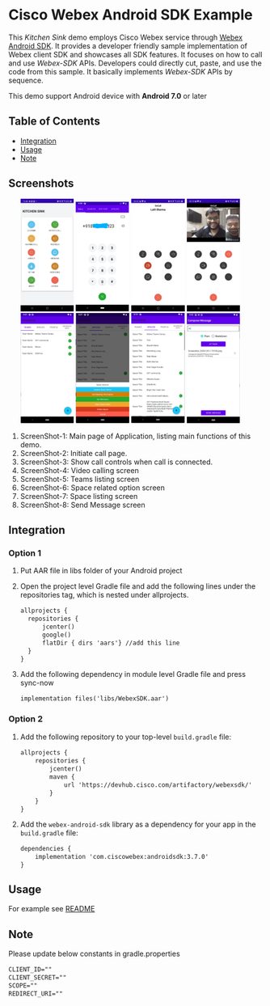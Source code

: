 # Cisco Webex Android SDK Example

This *Kitchen Sink* demo employs Cisco Webex service through [Webex Android SDK](https://github.com/webex/webex-android-sdk).  It provides a developer friendly sample implementation of Webex client SDK and showcases all SDK features. It focuses on how to call and use *Webex-SDK* APIs. Developers could directly cut, paste, and use the code from this sample. It basically implements *Webex-SDK* APIs by sequence.

This demo support Android device with **Android 7.0** or later

## Table of Contents

- [Integration](#integration)
- [Usage](#usage)
- [Note](#note)


## Screenshots 
<ul>
<img src="images/Picture1.jpg" width="22%" height="23%">
<img src="images/Picture2.png" width="22%" height="20%">
<img src="images/Picture3.jpg" width="22%" height="23%">
<img src="images/Picture4.jpg" width="22%" height="23%">
<img src="images/Picture5.png" width="22%" height="23%">
<img src="images/Picture6.png" width="22%" height="23%">
<img src="images/Picture7.png" width="22%" height="23%">
<img src="images/Picture8.png" width="22%" height="23%">
</ul>

1. ScreenShot-1: Main page of Application, listing main functions of this demo.
2. ScreenShot-2: Initiate call page.
3. ScreenShot-3: Show call controls when call is connected.
4. ScreenShot-4: Video calling screen
5. ScreenShot-5: Teams listing screen
6. ScreenShot-6: Space related option screen
7. ScreenShot-7: Space listing screen
8. ScreenShot-8: Send Message screen

## Integration

### Option 1
1. Put AAR file in libs folder of your Android project
2. Open the project level Gradle file and add the following lines under the repositories tag, which is nested under allprojects.

      ```
      allprojects {
        repositories {
            jcenter()
            google()
            flatDir { dirs 'aars'} //add this line
        }
      }
      ```
3. Add the following dependency in module level Gradle file and press sync-now
   ```
   implementation files('libs/WebexSDK.aar')
   ```
### Option 2

   1. Add the following repository to your top-level `build.gradle` file:
        ```
        allprojects {
            repositories {
                jcenter()
                maven {
                    url 'https://devhub.cisco.com/artifactory/webexsdk/'
                }
            }
        }
        ```
  2. Add the `webex-android-sdk` library as a dependency for your app in the `build.gradle` file:

        ```
        dependencies {
            implementation 'com.ciscowebex:androidsdk:3.7.0'
        }
        ```

## Usage

For example see [README](https://github.com/webex/webex-android-sdk/blob/master/README.md)

## Note

 Please update below constants in gradle.properties
 ```
 CLIENT_ID=""
 CLIENT_SECRET=""
 SCOPE=""
 REDIRECT_URI=""
 ```
